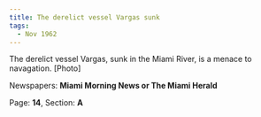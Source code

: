 ```yaml
---  
title: The derelict vessel Vargas sunk  
tags:  
  - Nov 1962  
---  
```

  
The derelict vessel Vargas, sunk in the Miami River, is a menace to navagation. [Photo]  
  
Newspapers: **Miami Morning News or The Miami Herald**  
  
Page: **14**, Section: **A** 
